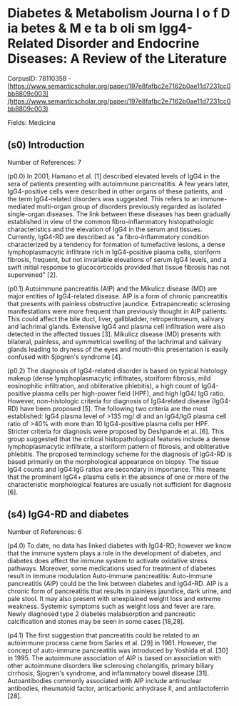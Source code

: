 # Diabetes & Metabolism Journa l o f D ia betes & M e ta b oli sm Igg4-Related Disorder and Endocrine Diseases: A Review of the Literature

CorpusID: 78110358 - [https://www.semanticscholar.org/paper/197e8fafbc2e7162b0ae11d7231cc0bb8809c003](https://www.semanticscholar.org/paper/197e8fafbc2e7162b0ae11d7231cc0bb8809c003)

Fields: Medicine

## (s0) Introduction
Number of References: 7

(p0.0) In 2001, Hamano et al. [1] described elevated levels of IgG4 in the sera of patients presenting with autoimmune pancreatitis. A few years later, IgG4-positive cells were described in other organs of these patients, and the term IgG4-related disorders was suggested. This refers to an immune-mediated multi-organ group of disorders previously regarded as isolated single-organ diseases. The link between these diseases has been gradually established in view of the common fibro-inflammatory histopathologic characteristics and the elevation of IgG4 in the serum and tissues. Currently, IgG4-RD are described as "a fibro-inflammatory condition characterized by a tendency for formation of tumefactive lesions, a dense lymphoplasmacytic infiltrate rich in IgG4-positive plasma cells, storiform fibrosis, frequent, but not invariable elevations of serum IgG4 levels, and a swift initial response to glucocorticoids provided that tissue fibrosis has not supervened" [2].

(p0.1) Autoimmune pancreatitis (AIP) and the Mikulicz disease (MD) are major entities of IgG4-related disease. AIP is a form of chronic pancreatitis that presents with painless obstructive jaundice. Extrapancreatic sclerosing manifestations were more frequent than previously thought in AIP patients. This could affect the bile duct, liver, gallbladder, retroperitoneum, salivary and lachrimal glands. Extensive IgG4 and plasma cell infiltration were also detected in the affected tissues [3]. Mikulicz disease (MD) presents with bilateral, painless, and symmetrical swelling of the lachrimal and salivary glands leading to dryness of the eyes and mouth-this presentation is easily confused with Sjogren's syndrome [4].

(p0.2) The diagnosis of IgG4-related disorder is based on typical histology makeup (dense lymphoplasmacytic infiltrates, storiform fibrosis, mild eosinophilic infiltration, and obliterative phlebitis), a high count of IgG4-positive plasma cells per high-power field (HPF), and high IgG4/ IgG ratio. However, non-histologic criteria for diagnosis of IgG4related disease (IgG4-RD) have been proposed [5]. The following two criteria are the most established: IgG4 plasma level of >135 mg/ dl and an IgG4/IgG plasma cell ratio of >40% with more than 10 IgG4-positive plasma cells per HPF. Stricter criteria for diagnosis were proposed by Deshpande et al. [6]. This group suggested that the critical histopathological features include a dense lymphoplasmacytic infiltrate, a storiform pattern of fibrosis, and obliterative phlebitis. The proposed terminology scheme for the diagnosis of IgG4-RD is based primarily on the morphological appearance on biopsy. The tissue IgG4 counts and IgG4:IgG ratios are secondary in importance. This means that the prominent IgG4+ plasma cells in the absence of one or more of the characteristic morphological features are usually not sufficient for diagnosis [6].
## (s4) IgG4-RD and diabetes
Number of References: 6

(p4.0) To date, no data has linked diabetes with IgG4-RD; however we know that the immune system plays a role in the development of diabetes, and diabetes does affect the immune system to activate oxidative stress pathways. Moreover, some medications used for treatment of diabetes result in immune modulation Auto-immune pancreatitis: Auto-immune pancreatitis (AIP) could be the link between diabetes and IgG4-RD. AIP is a chronic form of pancreatitis that results in painless jaundice, dark urine, and pale stool. It may also present with unexplained weight loss and extreme weakness. Systemic symptoms such as weight loss and fever are rare. Newly diagnosed type 2 diabetes malabsorption and pancreatic calcification and stones may be seen in some cases [18,28].

(p4.1) The first suggestion that pancreatitis could be related to an autoimmune process came from Sarles et al. [29] in 1961. However, the concept of auto-immune pancreatitis was introduced by Yoshida et al. [30] in 1995. The autoimmune association of AIP is based on association with other autoimmune disorders like sclerosing cholangitis, primary biliary cirrhosis, Sjogren's syndrome, and inflammatory bowel disease [31]. Autoantibodies commonly associated with AIP include antinuclear antibodies, rheumatoid factor, anticarbonic anhydrase II, and antilactoferrin [28].
